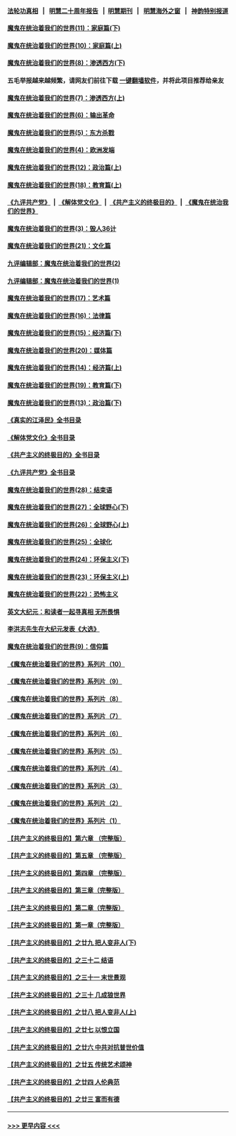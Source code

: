 #### [法轮功真相](https://github.com/gfw-breaker/truth/blob/master/README.md?t=0) &nbsp;&nbsp;|&nbsp;&nbsp; [明慧二十周年报告](https://github.com/gfw-breaker/mh-reports/blob/master/README.md?t=0) &nbsp;&nbsp;|&nbsp;&nbsp;[明慧期刊](https://github.com/gfw-breaker/mh-qikan) &nbsp;&nbsp;|&nbsp;&nbsp; [明慧海外之窗](https://github.com/gfw-breaker/mh-news/blob/master/README.md?t=0) &nbsp;&nbsp;|&nbsp;&nbsp; [神韵特别报道](https://github.com/gfw-breaker/mh-news/blob/master/shenyun.md?t=0)
#### [魔鬼在统治着我们的世界(11)：家庭篇(下)](../pages/nsc422/n10440961.md?t=11250450) 
#### [魔鬼在统治着我们的世界(10)：家庭篇(上)](../pages/nsc422/n10435448.md?t=11250450) 
#### [魔鬼在统治着我们的世界(8)：渗透西方(下)](../pages/nsc422/n10429603.md?t=11250450) 
#### 五毛举报越来越频繁，请网友们前往下载 [一键翻墙软件](https://github.com/gfw-breaker/ssr-accounts)，并将此项目推荐给亲友
#### [魔鬼在统治着我们的世界(7)：渗透西方(上)](../pages/nsc422/n10426013.md?t=11250450) 
#### [魔鬼在统治着我们的世界(6)：输出革命](../pages/nsc422/n10421536.md?t=11250450) 
#### [魔鬼在统治着我们的世界(5)：东方杀戮](../pages/nsc422/n10417707.md?t=11250450) 
#### [魔鬼在统治着我们的世界(4)：欧洲发端](../pages/nsc422/n10414890.md?t=11250450) 
#### [魔鬼在统治着我们的世界(12)：政治篇(上)](../pages/nsc422/n10444576.md?t=11250450) 
#### [魔鬼在统治着我们的世界(18)：教育篇(上)](../pages/nsc422/n10526970.md?t=11250450) 
#### [《九评共产党》](https://github.com/begood0513/9ping.md/blob/master/README.md) &nbsp;|&nbsp; [《解体党文化》](../../../../jtdwh.md/blob/master/README.md)  &nbsp;|&nbsp; [《共产主义的终极目的》](../../../../gczydzjmd.md/blob/master/README.md) &nbsp;|&nbsp; [《魔鬼在统治我们的世界》](../../../../mgztzwmdsj.md/blob/master/README.md) 
#### [魔鬼在统治着我们的世界(3)：毁人36计](../pages/nsc422/n10411583.md?t=11250450) 
#### [魔鬼在统治着我们的世界(21)：文化篇](../pages/nsc422/n10597706.md?t=11250450) 
#### [九评编辑部：魔鬼在统治着我们的世界(2)](../pages/nsc422/n10410036.md?t=11250450) 
#### [九评编辑部：魔鬼在统治着我们的世界(1)](../pages/nsc422/n10406825.md?t=11250450) 
#### [魔鬼在统治着我们的世界(17)：艺术篇](../pages/nsc422/n10499093.md?t=11250450) 
#### [魔鬼在统治着我们的世界(16)：法律篇](../pages/nsc422/n10485969.md?t=11250450) 
#### [魔鬼在统治着我们的世界(15)：经济篇(下)](../pages/nsc422/n10469975.md?t=11250450) 
#### [魔鬼在统治着我们的世界(20)：媒体篇](../pages/nsc422/n10586579.md?t=11250450) 
#### [魔鬼在统治着我们的世界(14)：经济篇(上)](../pages/nsc422/n10457370.md?t=11250450) 
#### [魔鬼在统治着我们的世界(19)：教育篇(下)](../pages/nsc422/n10564808.md?t=11250450) 
#### [魔鬼在统治着我们的世界(13)：政治篇(下)](../pages/nsc422/n10448270.md?t=11250450) 
#### [《真实的江泽民》全书目录](../pages/nsc422/n13721399.md?t=11250450) 
#### [《解体党文化》全书目录](../pages/nsc422/n13721157.md?t=11250450) 
#### [《共产主义的终极目的》全书目录](../pages/nsc422/n13721048.md?t=11250450) 
#### [《九评共产党》全书目录](../pages/nsc422/n13708085.md?t=11250450) 
#### [魔鬼在统治着我们的世界(28)：结束语](../pages/nsc422/n10936246.md?t=11250450) 
#### [魔鬼在统治着我们的世界(27)：全球野心(下)](../pages/nsc422/n10928319.md?t=11250450) 
#### [魔鬼在统治着我们的世界(26)：全球野心(上)](../pages/nsc422/n10900318.md?t=11250450) 
#### [魔鬼在统治着我们的世界(25)：全球化](../pages/nsc422/n10788205.md?t=11250450) 
#### [魔鬼在统治着我们的世界(24)：环保主义(下)](../pages/nsc422/n10695307.md?t=11250450) 
#### [魔鬼在统治着我们的世界(23)：环保主义(上)](../pages/nsc422/n10688613.md?t=11250450) 
#### [魔鬼在统治着我们的世界(22)：恐怖主义](../pages/nsc422/n10614727.md?t=11250450) 
#### [英文大纪元：和读者一起寻真相 无所畏惧](../pages/nsc422/n12542027.md?t=11250450) 
#### [李洪志先生在大纪元发表《大选》](../pages/nsc422/n12534746.md?t=11250450) 
#### [魔鬼在统治着我们的世界(9)：信仰篇](../pages/nsc422/n10432159.md?t=11250450) 
#### [《魔鬼在统治着我们的世界》系列片（10）](../pages/nsc422/n12292670.md?t=11250450) 
#### [《魔鬼在统治着我们的世界》系列片（9）](../pages/nsc422/n12290859.md?t=11250450) 
#### [《魔鬼在统治着我们的世界》系列片（8）](../pages/nsc422/n12287445.md?t=11250450) 
#### [《魔鬼在统治着我们的世界》系列片（7）](../pages/nsc422/n12283425.md?t=11250450) 
#### [《魔鬼在统治着我们的世界》系列片（6）](../pages/nsc422/n12282314.md?t=11250450) 
#### [《魔鬼在统治着我们的世界》系列片（5）](../pages/nsc422/n12281419.md?t=11250450) 
#### [《魔鬼在统治着我们的世界》系列片（4）](../pages/nsc422/n12274024.md?t=11250450) 
#### [《魔鬼在统治着我们的世界》系列片（3）](../pages/nsc422/n12271322.md?t=11250450) 
#### [《魔鬼在统治着我们的世界》系列片（2）](../pages/nsc422/n12269049.md?t=11250450) 
#### [《魔鬼在统治着我们的世界》系列片（1）](../pages/nsc422/n12267575.md?t=11250450) 
#### [【共产主义的终极目的】第六章 （完整版）](../pages/nsc422/n11428913.md?t=11250450) 
#### [【共产主义的终极目的】第五章 （完整版）](../pages/nsc422/n11428912.md?t=11250450) 
#### [【共产主义的终极目的】第四章 （完整版）](../pages/nsc422/n11428907.md?t=11250450) 
#### [【共产主义的终极目的】第三章（完整版）](../pages/nsc422/n11428848.md?t=11250450) 
#### [【共产主义的终极目的】第二章（完整版）](../pages/nsc422/n11428831.md?t=11250450) 
#### [【共产主义的终极目的】第一章（完整版）](../pages/nsc422/n11417651.md?t=11250450) 
#### [【共产主义的终极目的】之廿九 把人变非人(下)](../pages/nsc422/n11344140.md?t=11250450) 
#### [【共产主义的终极目的】之三十二 结语](../pages/nsc422/n11360535.md?t=11250450) 
#### [【共产主义的终极目的】之三十一 末世景观](../pages/nsc422/n11351129.md?t=11250450) 
#### [【共产主义的终极目的】之三十 几成狼世界](../pages/nsc422/n11348280.md?t=11250450) 
#### [【共产主义的终极目的】之廿八 把人变非人(上)](../pages/nsc422/n11340492.md?t=11250450) 
#### [【共产主义的终极目的】之廿七 以恨立国](../pages/nsc422/n11336944.md?t=11250450) 
#### [【共产主义的终极目的】之廿六 中共对抗普世价值](../pages/nsc422/n11324785.md?t=11250450) 
#### [【共产主义的终极目的】之廿五 传统艺术颂神](../pages/nsc422/n11296396.md?t=11250450) 
#### [【共产主义的终极目的】之廿四 人伦典范](../pages/nsc422/n11296397.md?t=11250450) 
#### [【共产主义的终极目的】之廿三 富而有德](../pages/nsc422/n11283598.md?t=11250450) 

----
#### [ >>> 更早内容 <<< ](../indexes/nsc422-earlier.md)
